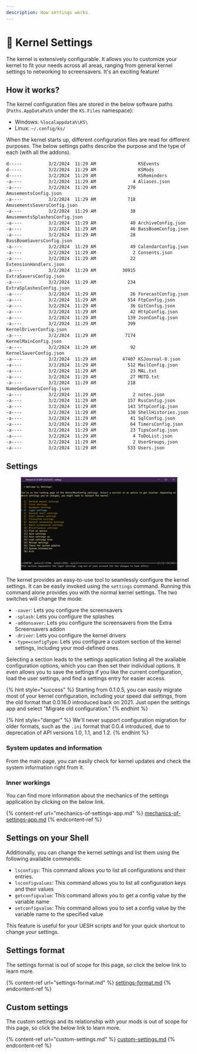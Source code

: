 ```yaml
---
description: How settings works.
---
```


# 🔧 Kernel Settings

The kernel is extensively configurable. It allows you to customize your kernel to fit your needs across all areas, ranging from general kernel settings to networking to screensavers. It's an exciting feature!

## How it works?

The kernel configuration files are stored in the below software paths (`Paths.AppDataPath` under the `KS.Files` namespace):

* Windows: `%localappdata%\KS\`
* Linux: `~/.config/ks/`

When the kernel starts up, different configuration files are read for different purposes. The below settings paths describe the purpose and the type of each (with all the addons).

```
d-----          3/2/2024  11:29 AM                KSEvents
d-----          3/2/2024  11:29 AM                KSMods
d-----          3/2/2024  11:29 AM                KSReminders
-a----          3/2/2024  11:29 AM              4 Aliases.json
-a----          3/2/2024  11:29 AM            270 AmusementsConfig.json
-a----          3/2/2024  11:29 AM            718 AmusementsSaversConfig.json
-a----          3/2/2024  11:29 AM             38 AmusementsSplashesConfig.json
-a----          3/2/2024  11:29 AM             40 ArchiveConfig.json
-a----          3/2/2024  11:29 AM             46 BassBoomConfig.json
-a----          3/2/2024  11:29 AM             28 BassBoomSaversConfig.json
-a----          3/2/2024  11:29 AM             49 CalendarConfig.json
-a----          3/2/2024  11:29 AM              2 Consents.json
-a----          3/2/2024  11:29 AM             22 ExtensionHandlers.json
-a----          3/2/2024  11:29 AM          30915 ExtraSaversConfig.json
-a----          3/2/2024  11:29 AM            234 ExtraSplashesConfig.json
-a----          3/2/2024  11:29 AM             26 ForecastConfig.json
-a----          3/2/2024  11:29 AM            554 FtpConfig.json
-a----          3/2/2024  11:29 AM             36 GitConfig.json
-a----          3/2/2024  11:29 AM             42 HttpConfig.json
-a----          3/2/2024  11:29 AM            139 JsonConfig.json
-a----          3/2/2024  11:29 AM            399 KernelDriverConfig.json
-a----          3/2/2024  11:29 AM           7174 KernelMainConfig.json
-a----          3/2/2024  11:29 AM             92 KernelSaverConfig.json
-a----          3/2/2024  11:29 AM          47407 KSJournal-0.json
-a----          3/2/2024  11:29 AM            512 MailConfig.json
-a----          3/2/2024  11:29 AM             23 MAL.txt
-a----          3/2/2024  11:29 AM             27 MOTD.txt
-a----          3/2/2024  11:29 AM            218 NameGenSaversConfig.json
-a----          3/2/2024  11:29 AM              2 notes.json
-a----          3/2/2024  11:29 AM            157 RssConfig.json
-a----          3/2/2024  11:29 AM            143 SftpConfig.json
-a----          3/2/2024  11:29 AM            138 ShellHistories.json
-a----          3/2/2024  11:29 AM             41 SqlConfig.json
-a----          3/2/2024  11:29 AM             64 TimersConfig.json
-a----          3/2/2024  11:29 AM             23 TipsConfig.json
-a----          3/2/2024  11:29 AM              4 ToDoList.json
-a----          3/2/2024  11:29 AM              2 UserGroups.json
-a----          3/2/2024  11:29 AM            533 Users.json
```

## Settings

<figure><img src="../../../.gitbook/assets/101-settings.png" alt=""><figcaption></figcaption></figure>

The kernel provides an easy-to-use tool to seamlessly configure the kernel settings. It can be easily invoked using the `settings` command. Running this command alone provides you with the normal kernel settings. The two switches will change the mode:

* `-saver`: Lets you configure the screensavers
* `-splash`: Lets you configure the splashes
* `-addonsaver`: Lets you configure the screensavers from the Extra Screensavers addon
* `-driver`: Lets you configure the kernel drivers
* `-type=configType`: Lets you configure a custom section of the kernel settings, including your mod-defined ones.

Selecting a section leads to the settings application listing all the available configuration options, which you can then set their individual options. It even allows you to save the settings if you like the current configuration, load the user settings, and find a settings entry for easier access.

{% hint style="success" %}
Starting from 0.1.0.5, you can easily migrate most of your kernel configuration, including your speed dial settings, from the old format that 0.0.16.0 introduced back on 2021. Just open the settings app and select "Migrate old configuration."
{% endhint %}

{% hint style="danger" %}
We'll never support configuration migration for older formats, such as the `.ini` format that 0.0.4 introduced, due to deprecation of API versions 1.0, 1.1, and 1.2.
{% endhint %}

### System updates and information

From the main page, you can easily check for kernel updates and check the system information right from it.

### Inner workings

You can find more information about the mechanics of the settings application by clicking on the below link.

{% content-ref url="mechanics-of-settings-app.md" %}
[mechanics-of-settings-app.md](mechanics-of-settings-app.md)
{% endcontent-ref %}

## Settings on your Shell

Additionally, you can change the kernel settings and list them using the following available commands:

* `lsconfigs`: This command allows you to list all configurations and their entries.
* `lsconfigvalues`: This command allows you to list all configuration keys and their values
* `getconfigvalue`: This command allows you to get a config value by the variable name
* `setconfigvalue`: This command allows you to set a config value by the variable name to the specified value

This feature is useful for your UESH scripts and for your quick shortcut to change your settings.

## Settings format

The settings format is out of scope for this page, so click the below link to learn more.

{% content-ref url="settings-format.md" %}
[settings-format.md](settings-format.md)
{% endcontent-ref %}

## Custom settings

The custom settings and its relationship with your mods is out of scope for this page, so click the below link to learn more.

{% content-ref url="custom-settings.md" %}
[custom-settings.md](custom-settings.md)
{% endcontent-ref %}
